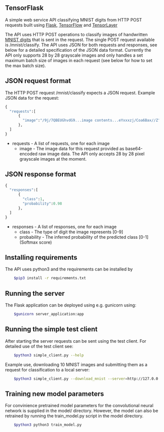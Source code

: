 ## TensorFlask
A simple web service API classifying MNIST digits from HTTP POST requests built using [Flask](http://flask.pocoo.org/), [TensorFlow](https://www.tensorflow.org/) and [TensorLayer](http://tensorlayer.readthedocs.io/en/latest/)

The API uses HTTP POST operations to classify images of handwritten [MNIST digits](http://yann.lecun.com/exdb/mnist/) that is sent in the request. The single POST request available is /mnist/classify.
The API uses JSON for both requests and responses, see below for a detailed specification of the JSON data format.
Currently the API only supports 28 by 28 grayscale images and only handles a set maximum batch size of images in each
request (see below for how to set the max batch size).

## JSON request format
The HTTP POST request /mnist/classify expects a JSON request. Example JSON data for the request:
```python
{
  "requests":[
      {
        "image":"/9j/7QBEUGhvdG9...image contents...eYxxxzj/Coa6Bax//Z"
      },
  ]
}
```
* requests - A list of requests, one for each image
    * image - The image data for this request provided as base64-encoded raw image data. The API only accepts 28 by 28 pixel grayscale images at the moment.

## JSON response format
```python
{
  "responses":[
      {
        "class":1,
        "probability":0.98
      },
  ]
}
```
* responses - A list of responses, one for each image
    * class - The type of digit the image represents [0-9]
    * probability - The inferred probability of the predicted class [0-1] (Softmax score)

## Installing requirements
The API uses python3 and the requirements can be installed by

```bash
    $pip3 install -r requirements.txt
```

## Running the server
The Flask application can be deployed using e.g. gunicorn using:

```bash
    $gunicorn server_application:app
```

## Running the simple test client
After starting the server requests can be sent using the test client.
For detailed use of the test client see:

```bash
    $python3 simple_client.py --help
```

Example use, downloading 10 MNIST images and submitting them as a request for
classification to a local server:

```bash
    $python3 simple_client.py --download_mnist --server=http://127.0.0.1:8000/
```

## Training new model parameters
For convinience pretrained model parameters for the convolutional neural network
is supplied in the model/ directory. However, the model can also be retrained by
running the train_model.py script in the model directory.

```bash
    $python3 python3 train_model.py
```
